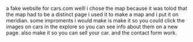a fake website for cars.com welll i chose the map because it was tolod that the map had to be a distinct page i used it to make a map and i put it on meridian. some improments i would make is make it so you could click the images on cars in the explore so you can see info about them on a new page. also make it so you can sell your car. and the contact form work.
